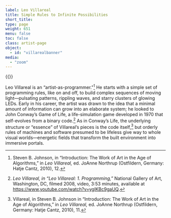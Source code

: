 ```yaml
---
label: Leo Villareal
title: Simple Rules to Infinite Possibilities
short_title:
type: page
weight: 651
menu: false
toc: false
class: artist-page
object:
  - id: "villarealbanner"
media:
  - "zoom"
---
```


{{<q-figure id="villarealbanner" >}}

Leo Villareal is an “artist-as-programmer.”[^1] He starts with a simple set of programming rules, like on and off, to build complex sequences of moving light—pulsating patterns, rippling waves, and starry clusters of glowing LEDs. Early in his career, the artist was drawn to the idea that a minimal amount of information can grow into an elaborate system; he looked to John Conway’s Game of Life, a life-simulation game developed in 1970 that self-evolves from a binary code.[^2] As in Conway’s Life, the underlying structure or “essence” of Villareal’s pieces is the code itself,[^3] but orderly rules of machines and software presumed to be lifeless give way to whole visual worlds—energetic fields that transform the built environment into immersive portals.

[^1]: Steven B. Johnson, in “Introduction: The Work of Art in the Age of Algorithms,” in *Leo Villareal,* ed. JoAnne Northrup (Ostfildern, Germany: Hatje Cantz, 2010), 12.

[^2]: *Leo Villareal, in “Leo Villareal: 1. Programming,”* National Gallery of Art, Washington, DC, filmed 2008, video, 3:53 minutes, available at https://www.youtube.com/watch?v=ygIKBc9gaUQ.

[^3]: Villareal, in Steven B. Johnson in “Introduction: The Work of Art in the Age of Algorithms,” in *Leo Villareal,* ed. JoAnne Northrup (Ostfildern, Germany: Hatje Cantz, 2010), 11.

